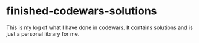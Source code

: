 # finished-codewars-solutions
This is my log of what I have done in codewars.
It contains solutions and is just a personal library for me.








